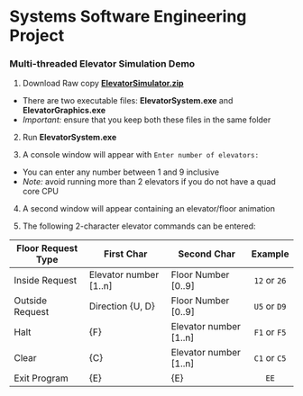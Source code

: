 <h1>Systems Software Engineering Project</h1>
   
<h3>Multi-threaded Elevator Simulation Demo</h3>

1. Download Raw copy <b>[ElevatorSimulator.zip](https://github.com/rmawong/EECE314/raw/master/ElevatorSimulation.zip)</b>  
  * There are two executable files: <b>ElevatorSystem.exe</b> and <b>ElevatorGraphics.exe</b>
  * <i>Important:</i> ensure that you keep both these files in the same folder
  
2. Run <b>ElevatorSystem.exe</b>

3. A console window will appear with `Enter number of elevators:`
  * You can enter any number between 1 and 9 inclusive
  * <i>Note:</i> avoid running more than 2 elevators if you do not have a quad core CPU

4. A second window will appear containing an elevator/floor animation

5. The following 2-character elevator commands can be entered:

| Floor Request Type | First Char             | Second Char            | Example      |
| -------------------|------------------------|------------------------|:------------:|
| Inside Request     | Elevator number [1..n] | Floor Number [0..9]    | `12` or `26` |
| Outside Request    | Direction {U, D}       | Floor Number [0..9]    | `U5` or `D9` |
| Halt               | {F}                    | Elevator number [1..n] | `F1` or `F5` |
| Clear              | {C}                    | Elevator number [1..n] | `C1` or `C5` |
| Exit Program       | {E}                    | {E}                    | `EE`         |
